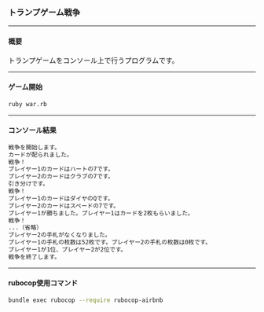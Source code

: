 ### トランプゲーム戦争
---

#### 概要
トランプゲームをコンソール上で行うプログラムです。

---

#### ゲーム開始
```bash
ruby war.rb
```
---

#### コンソール結果
```bash
戦争を開始します。
カードが配られました。
戦争！
プレイヤー1のカードはハートの7です。
プレイヤー2のカードはクラブの7です。
引き分けです。
戦争！
プレイヤー1のカードはダイヤのQです。
プレイヤー2のカードはスペードの7です。
プレイヤー1が勝ちました。プレイヤー1はカードを2枚もらいました。
戦争！
...（省略）
プレイヤー2の手札がなくなりました。
プレイヤー1の手札の枚数は52枚です。プレイヤー2の手札の枚数は0枚です。
プレイヤー1が1位、プレイヤー2が2位です。
戦争を終了します。
```

---

#### rubocop使用コマンド
```bash
bundle exec rubocop --require rubocop-airbnb
```
